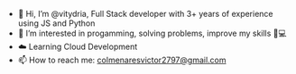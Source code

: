 - 👋 Hi, I’m @vitydria, Full Stack developer with 3+ years of experience using JS and Python
- 👀 I’m interested in progamming, solving problems, improve my skills 🥇💻
- ☁️ Learning Cloud Development
- 📫 How to reach me: colmenaresvictor2797@gmail.com

<!---
vitydria/vitydria is a ✨ special ✨ repository because its `README.md` (this file) appears on your GitHub profile.
You can click the Preview link to take a look at your changes.
--->
